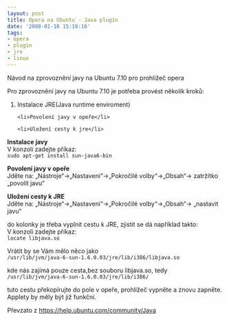 ```yaml
---
layout: post
title: Opera na Ubuntu - Java plugin
date: '2008-01-18 15:18:16'
tags:
- opera
- plugin
- jre
- linux
---
```


Návod na zprovoznění javy na Ubuntu 7.10 pro prohlížeč opera


<p>Pro zprovoznění javy na Ubuntu 7.10 je potřeba provést několik
kroků:</p>

<ol>
	<li>Instalace JRE(Java runtime enviroment)</li>

	<li>Povolení javy v opeře</li>

	<li>Uložení cesty k jre</li>
</ol>

<p><strong>Instalace javy</strong>
<br />V konzoli zadejte příkaz:
<br /><code>sudo apt-get install sun-java6-bin</code></p>

<p><strong>Povolení javy v opeře</strong>
<br />Jděte na:
„Nástroje“->„Nastavení“->„Pokročilé
volby“->„Obsah“-> zatržítko „povolit
javu“</p>

<p><strong>Uložení cesty k JRE</strong>
<br />Jděte na:
„Nástroje“->„Nastavení“->„Pokročilé
volby“->„Obsah“-> „nastavit javu“</p>

<p>do kolonky je třeba vyplnit cestu k JRE, zjistit se dá například
takto:
<br />V konzoli zadejte příkaz:
<br /><code>locate libjava.so</code></p>

<p>Vrátit by se Vám mělo něco jako
<br /><code>/usr/lib/jvm/java-6-sun-1.6.0.03/jre/lib/i386/libjava.so</code></p>

<p>kde nás zajímá pouze cesta,bez souboru libjava.so, tedy
<br /><code>/usr/lib/jvm/java-6-sun-1.6.0.03/jre/lib/i386/</code></p>

<p>tuto cestu překopírujte do pole v opeře, prohlížeč vypněte a
znovu zapněte. Applety by měly být již funkční.</p>

<p>Převzato z <a
href="https://help.ubuntu.com/community/Java">https://hel­p.ubuntu.com/com­munity/Java</a></p>

